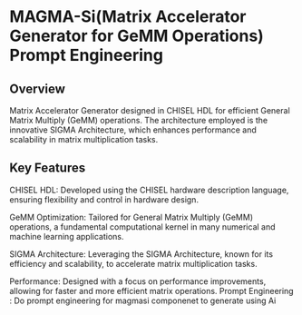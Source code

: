 # MAGMA-Si(Matrix Accelerator Generator for GeMM Operations) Prompt Engineering
## Overview
Matrix Accelerator Generator designed in CHISEL HDL for efficient General Matrix Multiply (GeMM) operations. The architecture employed is the innovative SIGMA Architecture, which enhances performance and scalability in matrix multiplication tasks.

## Key Features
CHISEL HDL: Developed using the CHISEL hardware description language, ensuring flexibility and control in hardware design.

GeMM Optimization: Tailored for General Matrix Multiply (GeMM) operations, a fundamental computational kernel in many numerical and machine learning applications.

SIGMA Architecture: Leveraging the SIGMA Architecture, known for its efficiency and scalability, to accelerate matrix multiplication tasks.

Performance: Designed with a focus on performance improvements, allowing for faster and more efficient matrix operations.
Prompt Engineering : Do prompt engineering for magmasi componenet to generate using Ai

